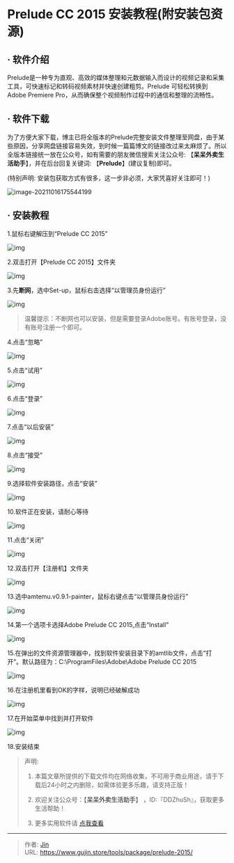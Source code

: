 # Prelude CC 2015 安装教程(附安装包资源)


## · 软件介绍
Prelude是一种专为直观、高效的媒体整理和元数据输入而设计的视频记录和采集工具，可快速标记和转码视频素材并快速创建粗剪。Prelude 可轻松转换到 Adobe Premiere Pro，从而确保整个视频制作过程中的通信和整理的流畅性。

## · 软件下载
为了方便大家下载，博主已将全版本的Prelude完整安装文件整理至网盘，由于某些原因，分享网盘链接容易失效，到时候一篇篇博文的链接改过来太麻烦了。所以全版本链接统一放在公众号，如有需要的朋友微信搜索关注公众号: 【**呆呆外卖生活助手**】，并在后台回复关键词: 【**Prelude**】(建议复制)即可。

(特别声明: 安装包获取方式有很多，这一步非必须，大家凭喜好关注即可！)

![image-20211016175544199](https://img.gujin.store/img/image-20211016175544199.png)

## · 安装教程

1.鼠标右键解压到“Prelude CC 2015”

![img](https://img.gujin.store/img/v2-7bc2374adc3e1575b8c7f7ddaab771a0_720w.png)



2.双击打开【Prelude CC 2015】文件夹

![img](https://img.gujin.store/img/v2-a2fb1e6a17b7a9d2a053da473be68e2d_720w.png)

3.先**断网**，选中Set-up，鼠标右击选择“以管理员身份运行”

![img](https://img.gujin.store/img/v2-b731e3b2eb17f96c39b37a829826de23_720w.png)

> 温馨提示：不断网也可以安装，但是需要登录Adobe账号。有账号登录，没有账号注册一个即可。

4.点击“忽略”

![img](https://img.gujin.store/img/v2-2663bb6bce5c99e304c8ee631ca800f2_720w.png)



5.点击“试用”

![img](https://img.gujin.store/img/v2-cde9f733ba98e140a70725553e894bb5_720w.png)



6.点击“登录”

![img](https://img.gujin.store/img/v2-306133834904a46ad9c953295e1ded55_720w.png)

7.点击“以后安装”

![img](https://img.gujin.store/img/v2-138632abaac5ea133bface8371d1c858_720w.png)

8.点击“接受”

![img](https://img.gujin.store/img/v2-2efa389aaeb1ca93a2c4996a3f6b65bb_720w.png)

9.选择软件安装路径，点击“安装”

![img](https://img.gujin.store/img/v2-579ba78bbf770aba88684cfacf50585d_720w.png)

10.软件正在安装，请耐心等待

![img](https://img.gujin.store/img/v2-d1e27c8bfdfdb5568d7cb7d16959d79c_720w.png)

11.点击“关闭”

![img](https://img.gujin.store/img/v2-91fb07f3a75f3248e8903cf144c007e7_720w.png)

12.双击打开【注册机】文件夹

![img](https://img.gujin.store/img/v2-fa3097858ac80d547541952778c906ac_720w.png)



13.选中amtemu.v0.9.1-painter，鼠标右键点击“以管理员身份运行”

![img](https://img.gujin.store/img/v2-dd0d768c0ccde0f777b6aa7f6cc247fa_720w.png)

14.第一个选项卡选择Adobe Prelude CC 2015,点击“Install”

![img](https://img.gujin.store/img/v2-06a3e10edc7f793653cc0088b1596ffd_720w.png)

15.在弹出的文件资源管理器中，找到软件安装目录下的amtlib文件，点击“打开”。默认路径为：C:\ProgramFiles\Adobe\Adobe Prelude CC 2015

![img](https://img.gujin.store/img/v2-b13732b7babc51352a7115b21757daa8_720w.png)

16.在注册机里看到OK的字样，说明已经破解成功

![img](https://img.gujin.store/img/v2-73ddb59de08c65ab62e6c835483b5e9c_720w.png)

17.在开始菜单中找到并打开软件

![img](https://img.gujin.store/img/v2-f891ccf6df2cda91c5c61664da978c4d_720w.png)

18.安装结束




> 声明: 
>
> 1. 本篇文章所提供的下载文件均在网络收集，不可用于商业用途，请于下载后24小时之内删除，如需体验更多乐趣，请支持正版！
>
> 2. 欢迎关注公众号：【**呆呆外卖生活助手**】 ，ID:『DDZhuSh』，获取更多生活帮助！
>
> 3. 更多实用软件请  [点我查看](/tools)

---

> 作者: [Jin](https://img.gujin.store/img/favicon.ico)  
> URL: https://www.gujin.store/tools/package/prelude-2015/  

